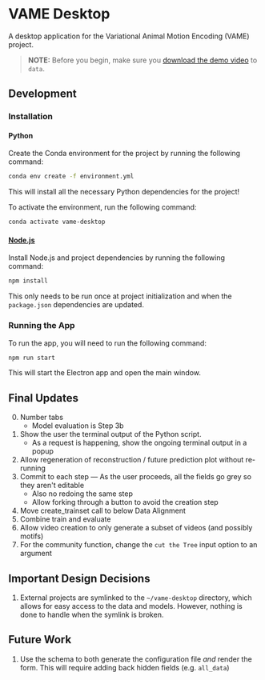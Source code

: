 # VAME Desktop
A desktop application for the Variational Animal Motion Encoding (VAME) project.

> **NOTE:** Before you begin, make sure you [download the demo video](https://drive.google.com/file/d/1w6OW9cN_-S30B7rOANvSaR9c3O5KeF0c/view) to `data`.

## Development
### Installation
#### Python
Create the Conda environment for the project by running the following command:

```bash
conda env create -f environment.yml 
```

This will install all the necessary Python dependencies for the project!

To activate the environment, run the following command:
```bash
conda activate vame-desktop
```

#### [Node.js](https://nodejs.org/en)
Install Node.js and project dependencies by running the following command:
```bash
npm install
```

This only needs to be run once at project initialization and when the `package.json` dependencies are updated.

### Running the App
To run the app, you will need to run the following command:
```bash
npm run start
```

This will start the Electron app and open the main window.

## Final Updates
0. Number tabs
    - Model evaluation is Step 3b
1. Show the user the terminal output of the Python script.
    - As a request is happening, show the ongoing terminal output in a popup
2. Allow regeneration of reconstruction / future prediction plot without re-running
3. Commit to each step — As the user proceeds, all the fields go grey so they aren't editable
    - Also no redoing the same step
    - Allow forking through a button to avoid the creation step
4. Move create_trainset call to below Data Alignment
5. Combine train and evaluate
6. Allow video creation to only generate a subset of videos (and possibly motifs)
7. For the community function, change the `cut the Tree` input option to an argument

## Important Design Decisions
1. External projects are symlinked to the `~/vame-desktop` directory, which allows for easy access to the data and models. However, nothing is done to handle when the symlink is broken.

## Future Work
1. Use the schema to both generate the configuration file _and_ render the form. This will require adding back hidden fields (e.g. `all_data`)